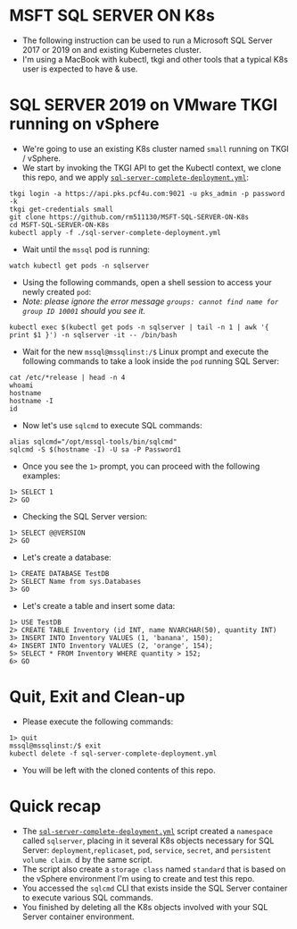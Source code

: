 # MSFT SQL SERVER ON K8s

- The following instruction can be used to run a Microsoft SQL Server 2017 or 2019 on and existing Kubernetes cluster.
- I'm using a MacBook with kubectl, tkgi and other tools that a typical K8s user is expected to have & use.

# SQL SERVER 2019 on VMware TKGI running on vSphere

- We're going to use an existing K8s cluster named `small` running on TKGI / vSphere. 
- We start by invoking the TKGI API to get the Kubectl context, we clone this repo, and we apply [`sql-server-complete-deployment.yml`](./sql-server-complete-deployment.yml):

```
tkgi login -a https://api.pks.pcf4u.com:9021 -u pks_admin -p password -k
tkgi get-credentials small
git clone https://github.com/rm511130/MSFT-SQL-SERVER-ON-K8s
cd MSFT-SQL-SERVER-ON-K8s
kubectl apply -f ./sql-server-complete-deployment.yml
```

- Wait until the `mssql` pod is running:

```
watch kubectl get pods -n sqlserver
```

- Using the following commands, open a shell session to access your newly created `pod`:
- _Note: please ignore the error message `groups: cannot find name for group ID 10001` should you see it._
```
kubectl exec $(kubectl get pods -n sqlserver | tail -n 1 | awk '{ print $1 }') -n sqlserver -it -- /bin/bash
```
- Wait for the new `mssql@mssqlinst:/$` Linux prompt and execute the following commands to take a look inside the `pod` running SQL Server:

```
cat /etc/*release | head -n 4
whoami
hostname
hostname -I
id
```
- Now let's use `sqlcmd` to execute SQL commands:

```
alias sqlcmd="/opt/mssql-tools/bin/sqlcmd"
sqlcmd -S $(hostname -I) -U sa -P Password1
```

- Once you see the `1>` prompt, you can proceed with the following examples:

```
1> SELECT 1
2> GO
```
- Checking the SQL Server version:
```
1> SELECT @@VERSION
2> GO
```
- Let's create a database:

```
1> CREATE DATABASE TestDB
2> SELECT Name from sys.Databases
3> GO
```
- Let's create a table and insert some data:

```
1> USE TestDB
2> CREATE TABLE Inventory (id INT, name NVARCHAR(50), quantity INT)
3> INSERT INTO Inventory VALUES (1, 'banana', 150); 
4> INSERT INTO Inventory VALUES (2, 'orange', 154);
5> SELECT * FROM Inventory WHERE quantity > 152;
6> GO
```

# Quit, Exit and Clean-up

- Please execute the following commands:

```
1> quit
mssql@mssqlinst:/$ exit
kubectl delete -f sql-server-complete-deployment.yml
```
- You will be left with the cloned contents of this repo.

# Quick recap

- The [`sql-server-complete-deployment.yml`](./sql-server-complete-deployment.yml) script created a `namespace` called `sqlserver`, placing in it several K8s objects necessary for SQL Server: `deployment`,`replicaset`, `pod`, `service`, `secret`, and `persistent volume claim`. d by the same script. 
- The script also create a `storage class` named `standard` that is based on the vSphere environment I'm using to create and test this repo.
- You accessed the `sqlcmd` CLI that exists inside the SQL Server container to execute various SQL commands.
- You finished by deleting all the K8s objects involved with your SQL Server container environment.







